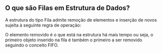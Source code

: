 ## O que são Filas em Estrutura de Dados?

A estrutura do tipo Fila admite remoção de elementos e inserção de novos sujeita à seguinte regra de operação: 

O elemento removido é o que está na estrutura há mais tempo ou seja, o primeiro objeto inserido na fila é também o primeiro a ser removido seguindo o conceito FIFO.